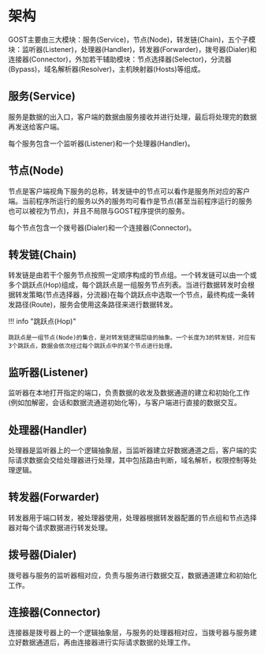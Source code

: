 # 架构

GOST主要由三大模块：服务(Service)，节点(Node)，转发链(Chain)，五个子模块：监听器(Listener)，处理器(Handler)，转发器(Forwarder)，拨号器(Dialer)和连接器(Connector)，外加若干辅助模块：节点选择器(Selector)，分流器(Bypass)，域名解析器(Resolver)，主机映射器(Hosts)等组成。

## 服务(Service)

服务是数据的出入口，客户端的数据由服务接收并进行处理，最后将处理完的数据再发送给客户端。

每个服务包含一个监听器(Listener)和一个处理器(Handler)。

## 节点(Node)

节点是客户端视角下服务的总称，转发链中的节点可以看作是服务所对应的客户端。当前程序所运行的服务以外的服务均可看作是节点(甚至当前程序运行的服务也可以被视为节点)，并且不局限与GOST程序提供的服务。

每个节点包含一个拨号器(Dialer)和一个连接器(Connector)。

## 转发链(Chain)

转发链是由若干个服务节点按照一定顺序构成的节点组。一个转发链可以由一个或多个跳跃点(Hop)组成，每个跳跃点是一组服务节点列表。当进行数据转发时会根据转发策略(节点选择器，分流器)在每个跳跃点中选取一个节点，最终构成一条转发路径(Route)，服务会使用这条路径来进行数据转发。

!!! info "跳跃点(Hop)"

    跳跃点是一组节点(Node)的集合，是对转发链逻辑层级的抽象。一个长度为3的转发链，对应有3个跳跃点，数据会依次经过每个跳跃点中的某个节点进行处理。

## 监听器(Listener)

监听器在本地打开指定的端口，负责数据的收发及数据通道的建立和初始化工作(例如加解密，会话和数据流通道初始化等)，与客户端进行直接的数据交互。

## 处理器(Handler)

处理器是监听器上的一个逻辑抽象层，当监听器建立好数据通道之后，客户端的实际请求数据会交给处理器进行处理，其中包括路由判断，域名解析，权限控制等处理逻辑。

## 转发器(Forwarder)

转发器用于端口转发，被处理器使用，处理器根据转发器配置的节点组和节点选择器对每个请求数据进行转发处理。

## 拨号器(Dialer)

拨号器与服务的监听器相对应，负责与服务进行数据交互，数据通道建立和初始化工作。

## 连接器(Connector)

连接器是拨号器上的一个逻辑抽象层，与服务的处理器相对应，当拨号器与服务建立好数据通道后，再由连接器进行实际请求数据的处理工作。
